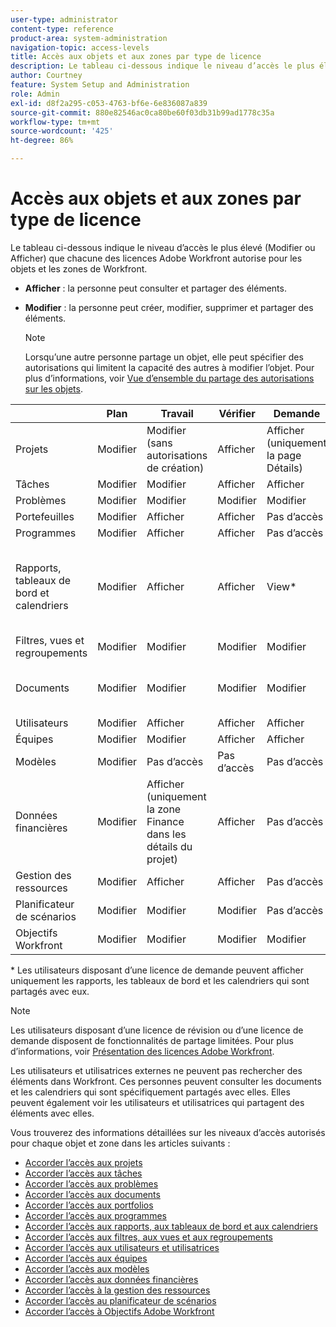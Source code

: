 ```yaml
---
user-type: administrator
content-type: reference
product-area: system-administration
navigation-topic: access-levels
title: Accès aux objets et aux zones par type de licence
description: Le tableau ci-dessous indique le niveau d’accès le plus élevé (Modifier ou Afficher) que chacune des licences Adobe Workfront autorise pour les objets et les zones de Workfront.
author: Courtney
feature: System Setup and Administration
role: Admin
exl-id: d8f2a295-c053-4763-bf6e-6e836087a839
source-git-commit: 880e82546ac0ca80be60f03db31b99ad1778c35a
workflow-type: tm+mt
source-wordcount: '425'
ht-degree: 86%

---
```


# Accès aux objets et aux zones par type de licence

Le tableau ci-dessous indique le niveau d’accès le plus élevé (Modifier ou Afficher) que chacune des licences Adobe Workfront autorise pour les objets et les zones de Workfront.

* **Afficher** : la personne peut consulter et partager des éléments.
* **Modifier** : la personne peut créer, modifier, supprimer et partager des éléments.

  >[!NOTE]
  >
  >Lorsqu’une autre personne partage un objet, elle peut spécifier des autorisations qui limitent la capacité des autres à modifier l’objet. Pour plus d’informations, voir [Vue d’ensemble du partage des autorisations sur les objets](../../../workfront-basics/grant-and-request-access-to-objects/sharing-permissions-on-objects-overview.md).

|   | Plan | Travail | Vérifier | Demande | Externe |
|---|---|---|---|---|---|
| Projets | Modifier | Modifier (sans autorisations de création) | Afficher | Afficher (uniquement la page Détails) | Pas d’accès  |
| Tâches | Modifier | Modifier | Afficher | Afficher | Afficher |
| Problèmes | Modifier | Modifier | Modifier | Modifier | Pas d’accès |
| Portefeuilles | Modifier | Afficher | Afficher | Pas d’accès | Pas d’accès |
| Programmes | Modifier | Afficher | Afficher | Pas d’accès | Pas d’accès |
| Rapports, tableaux de bord et calendriers | Modifier | Afficher | Afficher | View&#42; | Afficher (uniquement pour les calendriers, sans autorisations de partage) |
| Filtres, vues et regroupements | Modifier | Modifier | Modifier | Modifier | Pas d’accès |
| Documents | Modifier | Modifier | Modifier | Modifier | Afficher (sans autorisations de partage) |
| Utilisateurs | Modifier | Afficher | Afficher | Afficher | Afficher |
| Équipes | Modifier | Modifier | Afficher | Afficher | Pas d’accès |
| Modèles | Modifier | Pas d’accès | Pas d’accès | Pas d’accès | Pas d’accès |
| Données financières | Modifier | Afficher (uniquement la zone Finance dans les détails du projet) | Afficher | Pas d’accès | Pas d’accès |
| Gestion des ressources | Modifier | Afficher | Afficher | Pas d’accès | Pas d’accès |
| Planificateur de scénarios | Modifier | Modifier | Modifier | Pas d’accès | Pas d’accès |
| Objectifs Workfront | Modifier | Modifier | Modifier | Modifier | Pas d’accès |

&#42; Les utilisateurs disposant d’une licence de demande peuvent afficher uniquement les rapports, les tableaux de bord et les calendriers qui sont partagés avec eux.

>[!NOTE]
>
>Les utilisateurs disposant d’une licence de révision ou d’une licence de demande disposent de fonctionnalités de partage limitées. Pour plus d’informations, voir [Présentation des licences Adobe Workfront](../../../administration-and-setup/add-users/access-levels-and-object-permissions/wf-licenses.md).
>
>Les utilisateurs et utilisatrices externes ne peuvent pas rechercher des éléments dans Workfront. Ces personnes peuvent consulter les documents et les calendriers qui sont spécifiquement partagés avec elles. Elles peuvent également voir les utilisateurs et utilisatrices qui partagent des éléments avec elles.

Vous trouverez des informations détaillées sur les niveaux d’accès autorisés pour chaque objet et zone dans les articles suivants :

* [Accorder l’accès aux projets](../../../administration-and-setup/add-users/configure-and-grant-access/grant-access-projects.md)
* [Accorder l’accès aux tâches](../../../administration-and-setup/add-users/configure-and-grant-access/grant-access-tasks.md)
* [Accorder l’accès aux problèmes](../../../administration-and-setup/add-users/configure-and-grant-access/grant-access-issues.md)
* [Accorder l’accès aux documents](../../../administration-and-setup/add-users/configure-and-grant-access/grant-access-documents.md)
* [Accorder l’accès aux portfolios](../../../administration-and-setup/add-users/configure-and-grant-access/grant-access-portfolios.md)
* [Accorder l’accès aux programmes](../../../administration-and-setup/add-users/configure-and-grant-access/grant-access-programs.md)
* [Accorder l’accès aux rapports, aux tableaux de bord et aux calendriers](../../../administration-and-setup/add-users/configure-and-grant-access/grant-access-reports-dashboards-calendars.md)
* [Accorder l’accès aux filtres, aux vues et aux regroupements](../../../administration-and-setup/add-users/configure-and-grant-access/grant-access-fvg.md)
* [Accorder l’accès aux utilisateurs et utilisatrices](../../../administration-and-setup/add-users/configure-and-grant-access/grant-access-other-users.md)
* [Accorder l’accès aux équipes](../../../administration-and-setup/add-users/configure-and-grant-access/grant-access-teams.md)
* [Accorder l’accès aux modèles](../../../administration-and-setup/add-users/configure-and-grant-access/grant-access-templates.md)
* [Accorder l’accès aux données financières](../../../administration-and-setup/add-users/configure-and-grant-access/grant-access-financial.md)
* [Accorder l’accès à la gestion des ressources](../../../administration-and-setup/add-users/configure-and-grant-access/grant-access-resource-management.md)
* [Accorder l’accès au planificateur de scénarios](../../../administration-and-setup/add-users/configure-and-grant-access/grant-access-sp.md)
* [Accorder l’accès à Objectifs Adobe Workfront](../../../administration-and-setup/add-users/configure-and-grant-access/grant-access-goals.md)
